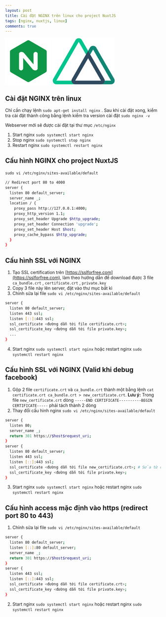 ```yaml
---
layout: post
title: Cài đặt NGINX trên linux cho project NuxtJS
tags: [nginx, nuxtjs, linux]
comments: true
---
```


<!-- Content here -->
<div class="flex justify-space-around">
  <img src="/img/nginx.png" height="150">
  <img src="/img/nuxt.png" height="150">
</div>

## Cài đặt NGINX trên linux

Chỉ cần chạy lệnh `sudo apt-get install nginx` . Sau khi cài đặt xong, kiểm tra cài đặt thành công bằng lệnh kiểm tra version cài đặt `sudo nginx -v` 

Webserver mới sẽ được cài đặt tại thư mục `/etc/nginx` 

1. Start nginx `sudo systemctl start nginx`
2. Stop nginx `sudo systemctl stop nginx`
3. Restart nginx `sudo systemctl restart nginx`

## Cấu hình NGINX cho project NuxtJS

`sudo vi /etc/nginx/sites-available/default` 

``` sh
// Redirect port 80 to 4000
server {
  listen 80 default_server;
  server_name _;
  location / {
    proxy_pass http://127.0.0.1:4000;
    proxy_http_version 1.1;
    proxy_set_header Upgrade $http_upgrade;
    proxy_set_header Connection 'upgrade';
    proxy_set_header Host $host;
    proxy_cache_bypass $http_upgrade;
  }
}
```

## Cấu hình SSL với NGINX

1. Tạo SSL certification trên [https://sslforfree.com](https://sslforfree.com), làm theo hướng dẫn để download được 3 file `ca_bundle.crt` , `certificate.crt` , `private.key` 
2. Copy 3 file này lên server, đặt vào thư mục bất kì
3. Chỉnh sửa lại file `sudo vi /etc/nginx/sites-available/default` 
``` sh
server {
  listen 80 default_server;
  listen 443 ssl;
  listen [::]:443 ssl;
  ssl_certificate <đường dẫn tới file certificate.crt>;
  ssl_certificate_key <đường dẫn tới file private.key>;
  ...
}
```
4. Start nginx `sudo systemctl start nginx` hoặc restart nginx `sudo systemctl restart nginx` 

## Cấu hình SSL với NGINX (Valid khi debug facebook)

1. Gộp 2 file `certificate.crt` và `ca_bundle.crt` thành một bằng lệnh `cat certificate.crt ca_bundle.crt > new_certificate.crt`. **Lưu ý:** Trong file `new_certificate.crt` dòng `-----END CERTIFICATE----------BEGIN CERTIFICATE-----` phải tách thành 2 dòng 
2. Thay đổi cấu hình nginx `sudo vi /etc/nginx/sites-available/default` 
``` sh
server {
  listen 80;
  server_name _;
  return 301 https://$host$request_uri;
}
server {
  listen 80 default_server;
  listen 443 ssl;
  listen [::]:443 ssl;
  ssl_certificate <đường dẫn tới file new_certificate.crt>; # Sửa từ certificate.crt → new_certificate.crt
  ssl_certificate_key <đường dẫn tới file private.key>;
}
```
3. Start nginx `sudo systemctl start nginx` hoặc restart nginx `sudo systemctl restart nginx` 

## Cấu hình access mặc định vào https (redirect port 80 to 443)

1. Chỉnh sửa lại file `sudo vi /etc/nginx/sites-available/default` 
``` sh
server {
  listen 80 default_server;
  listen [::]:80 default_server;
  server_name _;
  return 301 https://$host$request_uri;
}
server {
  listen 443 ssl;
  listen [::]:443 ssl;
  ssl_certificate <đường dẫn tới file certificate.crt>;
  ssl_certificate_key <đường dẫn tới file private.key>;
}
```
2. Start nginx `sudo systemctl start nginx` hoặc restart nginx `sudo systemctl restart nginx` 

